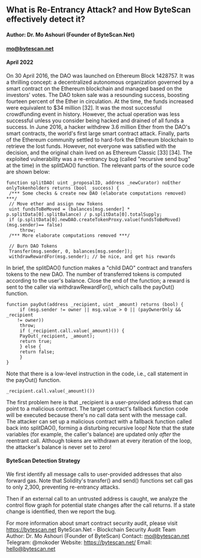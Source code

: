 ## What is Re-Entrancy Attack? and How ByteScan effectively detect it?

#### Author: Dr. Mo Ashouri (Founder of ByteScan.Net)
#### mo@bytescan.net
#### April 2022


On 30 April 2016, the DAO was launched on Ethereum Block 1428757. 
It was a thrilling concept: a decentralized autonomous organization governed by a smart contract on the Ethereum blockchain and managed based on
the investors' votes. The DAO token sale was a resounding success, boosting fourteen percent of the Ether in circulation.
At the time, the funds increased were equivalent to $34 million [32]. It was the most successful crowdfunding event in history.
However, the actual operation was less successful unless you consider being hacked and drained of all funds a success. 
In June 2016, a hacker withdrew 3.6 million Ether from the DAO's smart contracts, the world's first large smart contract attack. Finally, parts of the Ethereum community settled to hard-fork the Ethereum blockchain to retrieve the lost funds. However, not everyone was satisfied with the decision, and the original chain lived on as Ethereum Classic [33] [34]. The exploited vulnerability was a re-entrancy bug (called "recursive send bug" at the time) in the splitDAO() function. The relevant parts of the source code are shown below:


```
function splitDAO( uint _proposalID, address _newCurator) noEther onlyTokenholders returns (bool _success) {
 /*** Some checks & create new DAO (elaborate computations removed) ***/
 // Move ether and assign new Tokens
 uint fundsToBeMoved = (balances[msg.sender] * p.splitData[0].splitBalance) / p.splitData[0].totalSupply;
 if (p.splitData[0].newDAO.createTokenProxy.value(fundsToBeMoved)(msg.sender)== false)
     throw;
 /*** More elaborate computations removed ***/

 // Burn DAO Tokens
 Transfer(msg.sender, 0, balances[msg.sender]);
 withdrawRewardFor(msg.sender); // be nice, and get his rewards
 ```
 
 
 
In brief, the splitDAO() function makes a "child DAO" contract and transfers tokens to the new DAO. The number of transferred tokens is computed according to the user's balance. Close the end of the function; a reward is sent to the caller via withdrawRewardFor(), which calls the payOut() function.
 
 
 
 ```
 function payOut(address _recipient, uint _amount) returns (bool) {
      if (msg.sender != owner || msg.value > 0 || (payOwnerOnly && _recipient
     != owner))
      throw;
      if (_recipient.call.value(_amount)()) {
      PayOut(_recipient, _amount);
      return true;
      } else {
      return false;
      }
}
 ```

Note that there is a low-level instruction in the code, i.e., call statement in the payOut() function.

```
_recipient.call.value(_amount)())
```
The first problem here is that _recipient is a user-provided address that can point to a malicious contract. The target contract's fallback function code will be executed because there's no call data sent with the message call.
The attacker can set up a malicious contract with a fallback function called back into splitDAO(), forming a disturbing recursive loop!
 Note that the state variables (for example, the caller's balance) are updated only *after* the reentrant call. Although tokens are withdrawn at every iteration of the loop, the attacker's balance is never set to zero!
 

#### ByteScan Detection Strategy

We first identify all message calls to user-provided addresses that also forward gas. Note that Solidity's transfer() and send() functions set call gas to only 2,300, preventing re-entrancy attacks. 

Then if an external call to an untrusted address is caught, we analyze the control flow graph for potential state changes after the call returns. If a state change is identified, then we report the bug.
 
 
 For more information about smart contract security audit, please visit https://bytescan.net
ByteScan.Net -
Blockchain Security Audit Team
Author: Dr. Mo Ashouri (Founder of ByteScan)
Contact: mo@bytescan.net
Telegram: @mokoder
Website: https://bytescan.net/
Email: hello@bytescan.net
